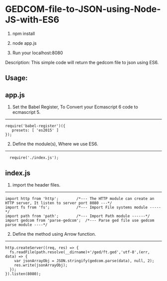 # GEDCOM-file-to-JSON-using-Node-JS-with-ES6

1. npm install

2. node app.js

3. Run your localhost:8080

Description:
	This simple code will return the gedcom file to json using ES6.

Usage:
------------------
app.js
------------------
1. Set the Babel Register, To Convert your Ecmascript 6 code to ecmascript 5.
---------------------------------------------------
    require('babel-register')({
       presets: [ 'es2015' ]
    });

2. Define the module(s), Where we use ES6.
------------------------------------------
	  require('./index.js');

index.js
------------------
1. import the header files.
--------------------------------
    import http from 'http'; 	    /*--- The HTTP module can create an HTTP server, It listen to server port 8080 ---*/
    import fs from 'fs'; 		    /*--- Import File systems module -----*/
    import path from 'path';	    /*--- Import Path module ------*/
    import gedcom from 'parse-gedcom';  /*--- Parse ged file use gedcom parse module ----*/

2. Define the method using Arrow function.
--------------------------------------------
    http.createServer((req, res) => {
      fs.readFile(path.resolve(__dirname)+'/ged/ft.ged','utf-8',(err, data) => {
        var jsonArrayObj = JSON.stringify(gedcom.parse(data), null, 2);	
        res.write(jsonArrayObj);
      });
    }).listen(8080);
